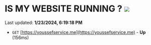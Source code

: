 # IS MY WEBSITE RUNNING ? [![](https://img.shields.io/static/v1?label=Sponsor&message=%E2%9D%A4&logo=GitHub&color=%23fe8e86)](https://github.com/sponsors/<username>)

Last updated: **1/23/2024, 6:19:18 PM**

- `GET` [https://youssefservice.me](https://youssefservice.me) - **Up** (156ms)
